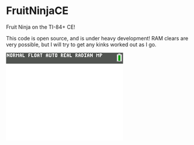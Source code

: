 # FruitNinjaCE
Fruit Ninja on the TI-84+ CE!

This code is open source, and is under heavy development! RAM clears are very possible, but I will try to get any kinks worked out as I go.

![Current Screenshot](https://raw.githubusercontent.com/Michael2-3B/FruitNinjaCE/master/screenshots/update.png)
